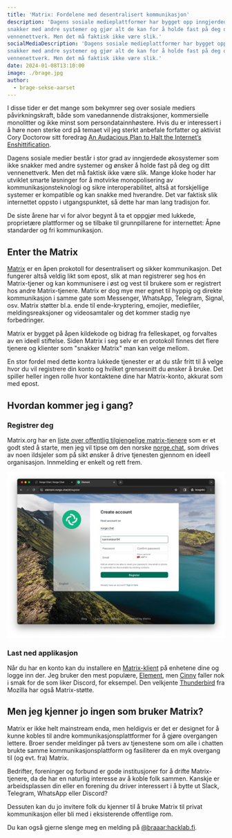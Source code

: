 ```yaml
---
title: 'Matrix: Fordelene med desentralisert kommunikasjon'
description: 'Dagens sosiale medieplattformer har bygget opp inngjerdede økosystemer som ikke
snakker med andre systemer og gjør alt de kan for å holde fast på deg og ditt
vennenettverk. Men det må faktisk ikke være slik.'
socialMediaDescription: 'Dagens sosiale medieplattformer har bygget opp inngjerdede økosystemer som ikke
snakker med andre systemer og gjør alt de kan for å holde fast på deg og ditt
vennenettverk. Men det må faktisk ikke være slik.'
date: 2024-01-08T13:10:00
image: ./brage.jpg
author:
  - brage-sekse-aarset
---
```


I disse tider er det mange som bekymrer seg over sosiale mediers
påvirkningskraft, både som vanedannende distraksjoner, kommersielle monolitter
og ikke minst som persondatainnhøstere. Hvis du er interessert i å høre noen
sterke ord på temaet vil jeg sterkt anbefale forfatter og aktivist Cory Doctorow
sitt foredrag
[An Audacious Plan to Halt the Internet’s Enshittification](https://youtu.be/rimtaSgGz_4?si=rzJPn9Pn1yYcQE2u).

Dagens sosiale medier består i stor grad av inngjerdede økosystemer som ikke
snakker med andre systemer og ønsker å holde fast på deg og ditt vennenettverk.
Men det må faktisk ikke være slik. Mange kloke hoder har utviklet smarte
løsninger for å motvirke monopolisering av kommunikasjonsteknologi og sikre
interoperabilitet, altså at forskjellige systemer er kompatible og kan snakke
med hverandre. Det var faktisk slik internettet oppsto i utgangspunktet, så
dette har man lang tradisjon for.

De siste årene har vi for alvor begynt å ta et oppgjør med lukkede, proprietære
plattformer og se tilbake til grunnpillarene for internettet: Åpne standarder og
fri kommunikasjon.

## Enter the Matrix

[Matrix](https://matrix.org/about/) er en åpen prokotoll for desentralisert og
sikker kommunikasjon. Det fungerer altså veldig likt som epost, slik at man
registrerer seg hos én Matrix-tjener og kan kommunisere i øst og vest til
brukere som er registrert hos andre Matrix-tjenere. Matrix er dog mye mer egnet
til hyppig og direkte kommunikasjon i samme gate som Messenger, WhatsApp,
Telegram, Signal, osv. Matrix støtter bl.a. ende til ende-kryptering, emojier,
mediefiler, meldingsreaksjoner og videosamtaler og det kommer stadig nye
forbedringer.

Matrix er bygget på åpen kildekode og bidrag fra felleskapet, og forvaltes av en
ideell stiftelse. Siden Matrix i seg selv er en protokoll finnes det flere
tjenere og klienter som "snakker Matrix" man kan velge mellom.

En stor fordel med dette kontra lukkede tjenester er at du står fritt til å
velge hvor du vil registrere din konto og hvilket grensesnitt du ønsker å bruke.
Det spiller heller ingen rolle hvor kontaktene dine har Matrix-konto, akkurat
som med epost.

## Hvordan kommer jeg i gang?

### Registrer deg

Matrix.org har en
[liste over offentlig tilgjengelige matrix-tjenere](https://servers.joinmatrix.org/)
som er et godt sted å starte, men jeg vil tipse om den norske
[norge.chat](https://norge.chat/), som drives av noen ildsjeler som på sikt
ønsker å drive tjenesten gjennom en ideell organisasjon. Innmelding er enkelt og
rett frem.

![norge.chat-signup](./bli-medlem.jpg)

### Last ned applikasjon

Når du har en konto kan du installere en
[Matrix-klient](https://matrix.org/ecosystem/clients/) på enhetene dine og logge
inn der. Jeg bruker den mest populære, [Element](https://element.io/), men
[Cinny](https://cinny.in/) faller nok i smak for de som liker Discord, for
eksempel. Den velkjente [Thunderbird](https://www.thunderbird.net/en-GB/) fra
Mozilla har også Matrix-støtte.

## Men jeg kjenner jo ingen som bruker Matrix?

Matrix er ikke helt mainstream enda, men heldigvis er det er designet for å
kunne kobles til andre kommunikasjonsplattformer for å gjøre overgangen lettere.
Broer sender meldinger på tvers av tjenestene som om alle i chatten brukte samme
kommunikasjonsplattform og fasiliterer da en myk overgang til (og evt. fra)
Matrix.

Bedrifter, foreninger og forbund er gode institusjoner for å drifte
Matrix-tjenere, da de har en naturlig interesse av å koble folk sammen. Kanskje
er arbeidsplassen din eller en forening du driver interessert i å bytte ut
Slack, Telegram, WhatsApp eller Discord?

Dessuten kan du jo invitere folk du kjenner til å bruke Matrix til privat
kommunikasjon eller bli med i eksisterende offentlige rom.

Du kan også gjerne slenge meg en melding på
[@braaar:hacklab.fi](https://matrix.to/#/@braaar:hacklab.fi).
